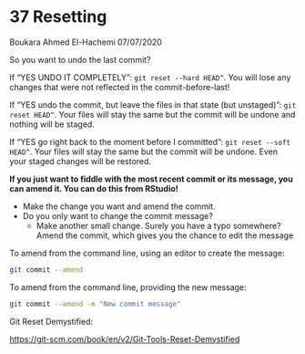 37 Resetting
================
Boukara Ahmed El-Hachemi
07/07/2020

So you want to undo the last commit?

If “YES UNDO IT COMPLETELY”: `git reset --hard HEAD^`. You will lose any
changes that were not reflected in the commit-before-last\!

If “YES undo the commit, but leave the files in that state (but
unstaged)”: `git reset HEAD^`. Your files will stay the same but the
commit will be undone and nothing will be staged.

If “YES go right back to the moment before I committed”: `git reset
--soft HEAD^`. Your files will stay the same but the commit will be
undone. Even your staged changes will be restored.

**If you just want to fiddle with the most recent commit or its message,
you can amend it. You can do this from RStudio\!**

  - Make the change you want and amend the commit.
  - Do you only want to change the commit message?
      - Make another small change. Surely you have a typo somewhere?
        Amend the commit, which gives you the chance to edit the message

To amend from the command line, using an editor to create the message:

``` bash
git commit --amend
```

To amend from the command line, providing the new message:

``` bash
git commit --amend -m "New commit message"
```

Git Reset Demystified:

<https://git-scm.com/book/en/v2/Git-Tools-Reset-Demystified>
